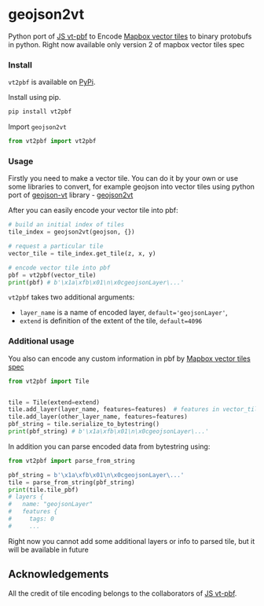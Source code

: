 # geojson2vt
Python port of [JS vt-pbf](https://github.com/mapbox/vt-pbf) to Encode [Mapbox vector tiles](https://github.com/mapbox/vector-tile-spec) to binary protobufs in python.
Right now available only version 2 of mapbox vector tiles spec

### Install
`vt2pbf` is available on [PyPi](https://pypi.org/project/vt2pbf/).  

Install using pip.
```bash
pip install vt2pbf
```

Import `geojson2vt`
```python
from vt2pbf import vt2pbf
```

### Usage
Firstly you need to make a vector tile. You can do it by your own or use some libraries to convert,
for example geojson into vector tiles using python port of [geojson-vt](https://github.com/mapbox/geojson-vt)
library - [geojson2vt](https://github.com/geometalab/geojson2vt)

After you can easily encode your vector tile into pbf:
```python
# build an initial index of tiles
tile_index = geojson2vt(geojson, {})

# request a particular tile
vector_tile = tile_index.get_tile(z, x, y)

# encode vector tile into pbf
pbf = vt2pbf(vector_tile)
print(pbf) # b'\x1a\xfb\x01\n\x0cgeojsonLayer\...'
```

`vt2pbf` takes two additional arguments:
- `layer_name` is a name of encoded layer, `default='geojsonLayer'`,
- `extend` is definition of the extent of the tile, `default=4096`

### Additional usage
You also can encode  any custom information in pbf by [Mapbox vector tiles spec](https://github.com/mapbox/vector-tile-spec)
```python
from vt2pbf import Tile


tile = Tile(extend=extend)
tile.add_layer(layer_name, features=features)  # features in vector_tile format (close to vector_tile['features'])
tile.add_layer(other_layer_name, features=features)
pbf_string = tile.serialize_to_bytestring()
print(pbf_string) # b'\x1a\xfb\x01\n\x0cgeojsonLayer\...'
```

In addition you can parse encoded data from bytestring using:
```python
from vt2pbf import parse_from_string

pbf_string = b'\x1a\xfb\x01\n\x0cgeojsonLayer\...'
tile = parse_from_string(pbf_string)
print(tile.tile_pbf)
# layers {
#   name: "geojsonLayer"
#   features {
#     tags: 0
#     ...
```
Right now you cannot add some additional layers or info to parsed tile, but it will be available in future


## Acknowledgements
All the credit of tile encoding belongs to the collaborators of [JS vt-pbf](https://github.com/mapbox/vt-pbf).

